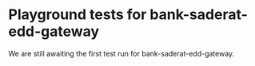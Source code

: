 # Playground tests for bank-saderat-edd-gateway
We are still awaiting the first test run for bank-saderat-edd-gateway.
